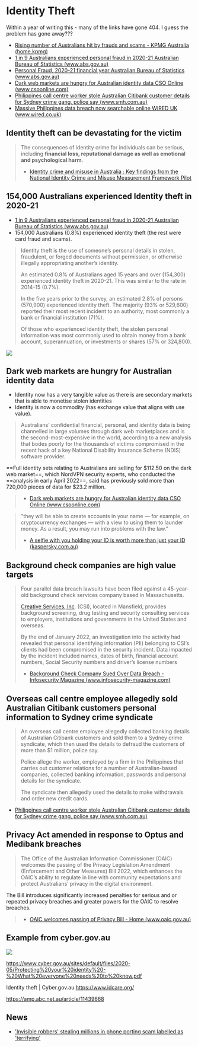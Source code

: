 # Identity Theft

Within a year of writing this - many of the links have gone 404. I guess the problem has gone away???

- [Rising number of Australians hit by frauds and scams - KPMG Australia (home.kpmg)](https://home.kpmg/au/en/home/media/press-releases/2022/03/rising-number-australians-hit-by-frauds-and-scams-24-march-2022.html)
- [1 in 9 Australians experienced personal fraud in 2020-21  Australian Bureau of Statistics (www.abs.gov.au)](https://www.abs.gov.au/media-centre/media-releases/1-9-australians-experienced-personal-fraud-2020-21)
- [Personal Fraud, 2020-21 financial year  Australian Bureau of Statistics (www.abs.gov.au)](https://www.abs.gov.au/statistics/people/crime-and-justice/personal-fraud/latest-release)
- [Dark web markets are hungry for Australian identity data  CSO Online (www.csoonline.com)](https://www.csoonline.com/article/3664117/dark-web-markets-are-hungry-for-australian-identity-data.html)
- [Philippines call centre worker stole Australian Citibank customer details for Sydney crime gang, police say (www.smh.com.au)](https://www.smh.com.au/national/nsw/philippines-call-centre-worker-stole-australian-citibank-customer-details-for-sydney-crime-gang-police-say-20150702-gi3lbd.html)
- [Massive Philippines data breach now searchable online  WIRED UK (www.wired.co.uk)](https://www.wired.co.uk/article/philippines-data-breach-comelec-searchable-website)

## Identity theft can be devastating for the victim

>The consequences of identity crime for individuals can be serious, including **financial loss, reputational damage as well as emotional and psychological harm**.
>
> - [Identity crime and misuse in Australia : Key findings from the National Identity Crime and Misuse Measurement Framework Pilot](https://www.homeaffairs.gov.au/criminal-justice/files/national-identity-crime-and-misuse-pilot.PDF)

## 154,000 Australians experienced Identity theft in 2020-21

- [1 in 9 Australians experienced personal fraud in 2020-21  Australian Bureau of Statistics (www.abs.gov.au)](https://www.abs.gov.au/media-centre/media-releases/1-9-australians-experienced-personal-fraud-2020-21)
- 154,000 Australians (0.8%) experienced identity theft (the rest were card fraud and scams).

> Identity theft is the use of someone’s personal details in stolen, fraudulent, or forged documents without permission, or otherwise illegally appropriating another’s identity.
> 
> An estimated 0.8% of Australians aged 15 years and over (154,300) experienced identity theft in 2020-21. This was similar to the rate in 2014-15 (0.7%).
> 
> In the five years prior to the survey, an estimated 2.8% of persons (570,900) experienced identity theft. The majority (93% or 529,600) reported their most recent incident to an authority, most commonly a bank or financial institution (71%).
> 
> Of those who experienced identity theft, the stolen personal information was most commonly used to obtain money from a bank account, superannuation, or investments or shares (57% or 324,800).

![](../assets/Pasted%20image%2020221226190747.png)

## Dark web markets are hungry for Australian identity data

- Identity now has a very tangible value as there is are secondary markets that is able to monetise stolen identities
- Identity is now a commodity (has exchange value that aligns with use value).

>Australians’ confidential financial, personal, and identity data is being channelled in large volumes through dark web marketplaces and is the second-most-expensive in the world, according to a new analysis that bodes poorly for the thousands of victims compromised in the recent hack of a key National Disability Insurance Scheme (NDIS) software provider.
>
  ==Full identity sets relating to Australians are selling for $112.50 on the dark web market==, which NordVPN security experts, who conducted the ==analysis in early April 2022==, said has previously sold more than 720,000 pieces of data for $23.2 million.
 >
>- [Dark web markets are hungry for Australian identity data  CSO Online (www.csoonline.com)](https://www.csoonline.com/article/3664117/dark-web-markets-are-hungry-for-australian-identity-data.html)

> "they will be able to create accounts in your name — for example, on cryptocurrency exchanges — with a view to using them to launder money. As a result, you may run into problems with the law."
> - [A selfie with you holding your ID is worth more than just your ID (kaspersky.com.au)](https://www.kaspersky.com.au/blog/selfie-with-id-card-scam/23215/)

## Background check companies are high value targets

> Four parallel data breach lawsuits have been filed against a 45-year-old background check services company based in Massachusetts.
>
> [Creative Services, Inc](http://www.creativeservices.com/). (CSI), located in Mansfield, provides background screening, drug testing and security consulting services to employers, institutions and governments in the United States and overseas.
> 
> By the end of January 2022, an investigation into the activity had revealed that personal identifying information (PII) belonging to CSI’s clients had been compromised in the security incident. Data impacted by the incident included names, dates of birth, financial account numbers, Social Security numbers and driver’s license numbers
>
> <!-- markdown-link-check-disable-next-line -->
>- [Background Check Company Sued Over Data Breach - Infosecurity Magazine (www.infosecurity-magazine.com)](https://www.infosecurity-magazine.com/news/background-check-company-sued-over/)

## Overseas call centre employee allegedly sold Australian Citibank customers personal information to Sydney crime syndicate

> An overseas call centre employee allegedly collected banking details of Australian Citibank customers and sold them to a Sydney crime syndicate, which then used the details to defraud the customers of more than $1 million, police say.
>
> Police allege the worker, employed by a firm in the Philippines that carries out customer relations for a number of Australian-based companies, collected banking information, passwords and personal details for the syndicate.
> 
>The syndicate then allegedly used the details to make withdrawals and order new credit cards.
> 
 - [Philippines call centre worker stole Australian Citibank customer details for Sydney crime gang, police say (www.smh.com.au)](https://www.smh.com.au/national/nsw/philippines-call-centre-worker-stole-australian-citibank-customer-details-for-sydney-crime-gang-police-say-20150702-gi3lbd.html)

## Privacy Act amended in response to Optus and Medibank breaches

>The Office of the Australian Information Commissioner (OAIC) welcomes the passing of the Privacy Legislation Amendment (Enforcement and Other Measures) Bill 2022, which enhances the OAIC’s ability to regulate in line with community expectations and protect Australians’ privacy in the digital environment.
> 
  The Bill introduces significantly increased penalties for serious and or repeated privacy breaches and greater powers for the OAIC to resolve breaches.
  ><!-- markdown-link-check-disable-next-line -->
>- [OAIC welcomes passing of Privacy Bill - Home (www.oaic.gov.au)](https://www.oaic.gov.au/updates/news-and-media/oaic-welcomes-passing-of-privacy-bill)

## Example from cyber.gov.au

![](../assets/IMG_7778.png)

<!-- markdown-link-check-disable-next-line -->
https://www.cyber.gov.au/sites/default/files/2020-05/Protecting%20your%20identity%20-%20What%20everyone%20needs%20to%20know.pdf



Identity theft | Cyber.gov.au
https://www.idcare.org/

https://amp.abc.net.au/article/11439668


## News 

 -  ['Invisible robbers' stealing millions in phone porting scam labelled as 'terrifying'](
https://amp.abc.net.au/article/102316168)